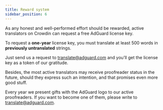 ```yaml
---
title: Reward system
sidebar_position: 6
---
```


As any honest and well-performed effort should be rewarded, active translators on Crowdin can request a free AdGuard license key.

To request a **one-year** license key, you must translate at least 500 words in **previously untranslated** strings.

Just send us a request to [translate@adguard.com](mailto:translate@adguard.com) and you’ll get the license key as a token of our gratitude.

Besides, the most active translators may receive proofreader status in the future, should they express such an intention, and that promises even more good stuff.

Every year we present gifts with the AdGuard logo to our active proofreaders. If you want to become one of them, please write to [translate@adguard.com](mailto:translate@adguard.com).